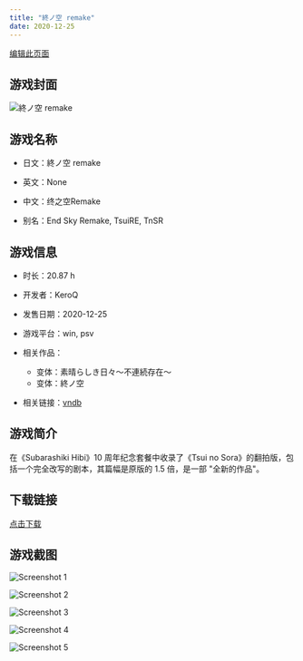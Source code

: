 ```yaml
---
title: "終ノ空 remake"
date: 2020-12-25
---
```

[编辑此页面](https://github.com/ACG-3/ADV3-source/blob/main/source/_posts/games/%E7%B5%82%E3%83%8E%E7%A9%BA%20remake.md)

## 游戏封面

![終ノ空 remake](https%3A//pan.timero.xyz/onedrive/img_lib_001/%E7%B5%82%E3%83%8E%E7%A9%BA%20remake_cover.avif)


## 游戏名称

- 日文：終ノ空 remake
- 英文：None
- 中文：终之空Remake

- 别名：End Sky Remake, TsuiRE, TnSR


## 游戏信息

- 时长：20.87 h
- 开发者：KeroQ
- 发售日期：2020-12-25
- 游戏平台：win, psv
- 相关作品：
   - 变体：素晴らしき日々～不連続存在～
   - 变体：終ノ空

- 相关链接：[vndb](https://vndb.org/v28806)


## 游戏简介

在《Subarashiki Hibi》10 周年纪念套餐中收录了《Tsui no Sora》的翻拍版，包括一个完全改写的剧本，其篇幅是原版的 1.5 倍，是一部 "全新的作品"。


## 下载链接

[点击下载](https://pan.timero.xyz/onedrive/adv_lib_001/%E7%B5%82%E3%83%8E%E7%A9%BA%20remake)


## 游戏截图


![Screenshot 1](https%3A//pan.timero.xyz/onedrive/img_lib_001/%E7%B5%82%E3%83%8E%E7%A9%BA%20remake_Screenshot_1.avif)

![Screenshot 2](https%3A//pan.timero.xyz/onedrive/img_lib_001/%E7%B5%82%E3%83%8E%E7%A9%BA%20remake_Screenshot_2.avif)

![Screenshot 3](https%3A//pan.timero.xyz/onedrive/img_lib_001/%E7%B5%82%E3%83%8E%E7%A9%BA%20remake_Screenshot_3.avif)

![Screenshot 4](https%3A//pan.timero.xyz/onedrive/img_lib_001/%E7%B5%82%E3%83%8E%E7%A9%BA%20remake_Screenshot_4.avif)

![Screenshot 5](https%3A//pan.timero.xyz/onedrive/img_lib_001/%E7%B5%82%E3%83%8E%E7%A9%BA%20remake_Screenshot_5.avif)

